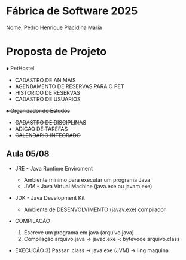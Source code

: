 # Fábrica de Software 2025
Nome: Pedro Henrique Placidina Maria

# Proposta de Projeto
⦁	PetHostel
  *  CADASTRO DE ANIMAIS
  *  AGENDAMENTO DE RESERVAS PARA O PET
  *  HISTORICO DE RESERVAS
  *  CADASTRO DE USUARIOS
    
<s>
 
⦁	Organizador de Estudos
  * CADASTRO DE DISCIPLINAS
  * ADICAO DE TAREFAS
  * CALENDARIO INTEGRADO

</s>

  ## Aula 05/08   

  - JRE - Java Runtime Enviroment
    - Ambiente minimo para executar um programa Java
    - JVM - Java Virtual Machine (java.exe ou javam.exe)

  - JDK - Java Development Kit
    - Ambiente de DESENVOLVIMENTO (javav.exe) compilador

  - COMPILACÃO
    1) Escreve um programa em java (arquivo.java)
    2) Compilação arquivo.java -> javac.exe -: bytevode
    arquivo.class
  - EXECUÇÃO
    3) Passar .class -> java.exe (JVM) -> ling maquina
    

